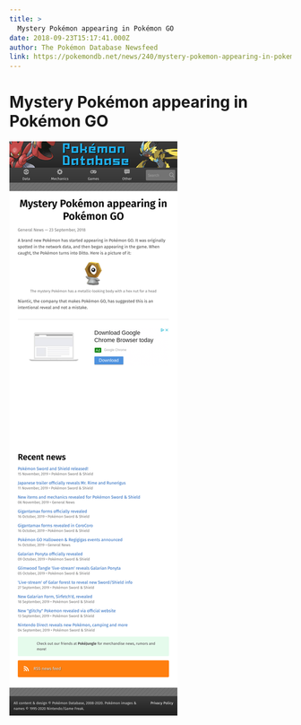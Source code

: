 ```yaml
---
title: >
  Mystery Pokémon appearing in Pokémon GO
date: 2018-09-23T15:17:41.000Z
author: The Pokémon Database Newsfeed
link: https://pokemondb.net/news/240/mystery-pokemon-appearing-in-pokemon-go
---
```

# Mystery Pokémon appearing in Pokémon GO

[![Mystery Pokémon appearing in Pokémon GO](./screenshot.png)](https://pokemondb.net/news/240/mystery-pokemon-appearing-in-pokemon-go)
